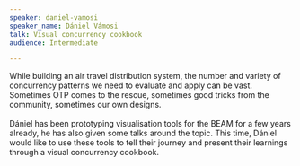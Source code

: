 ```yaml
---
speaker: daniel-vamosi
speaker_name: Dániel Vámosi
talk: Visual concurrency cookbook
audience: Intermediate

---
```

<p>While building an air travel distribution system, the number and variety of concurrency patterns we need to evaluate and apply can be vast. Sometimes OTP comes to the rescue, sometimes good tricks from the community, sometimes our own designs. <br /><br />Dániel has been prototyping visualisation tools for the BEAM for a few years already, he has also given some talks around the topic. This time, Dániel would like to use these tools to tell their journey and present their learnings through a visual concurrency cookbook.</p>